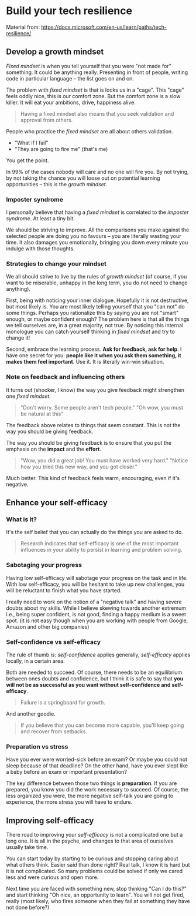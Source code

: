# Build your tech resilience

Material from: https://docs.microsoft.com/en-us/learn/paths/tech-resilience/

## Develop a growth mindset

_Fixed mindset_ is when you tell yourself that you were "not made for" something.
It could be anything really. Presenting in front of people, writing code in particular language – the list goes on and on.

The problem with _fixed mindset_ is that is locks us in a "cage". This "cage" feels oddly nice, this is our comfort zone.
But the comfort zone is a slow killer. It will eat your ambitions, drive, happiness alive.

> Having a fixed mindset also means that you seek validation and approval from others.

People who practice the _fixed mindset_ are all about others validation.

- "What if I fail"
- "They are going to fire me" (that's me)

You get the point.

In 99% of the cases nobody will care and no one will fire you.
By not trying, by not taking the chance you will loose out on potential learning opportunities – this is the _growth mindset_.

### Imposter syndrome

I personally believe that having a _fixed mindset_ is correlated to the _imposter syndrome_. At least a tiny bit.

We should be striving to improve. All the comparisons you make against the selected people are doing you no favours – you are literally wasting your time. It also damages you emotionally, bringing you down every minute you indulge with those thoughts.

### Strategies to change your mindset

We all should strive to live by the rules of _growth mindset_ (of course, if you want to be miserable, unhappy in the long term, you do not need to change anything).

First, being with noticing your inner dialogue. Hopefully it is not destructive, but most likely is.
You are most likely telling yourself that you "can not" do some things. Perhaps you rationalize this by saying you are not "smart" enough, or maybe confident enough? The problem here is that all the things we tell ourselves are, in a great majority, not true. By noticing this internal monologue you can catch yourself thinking in _fixed mindset_ and try to change it!

Second, embrace the learning process. **Ask for feedback, ask for help**. I have one secret for you: **people like it when you ask them something, it makes them feel important**. Use it. It is literally win-win situation.

### Note on feedback and influencing others

It turns out (shocker, I know) the way you give feedback might strengthen one _fixed mindset_.

> "Don't worry. Some people aren't tech people."
> "Oh wow, you must be natural at this"

The feedback above relates to things that seem constant. This is not the way you should be giving feedback.

The way you should be giving feedback is to ensure that you put the emphasis on the **impact** and the **effort**.

> "Wow, you did a great job! You must have worked very hard."
> "Notice how you tried this new way, and you got closer."

Much better. This kind of feedback feels warm, encouraging, even if it's negative.

## Enhance your self-efficacy

### What is it?

It's the self belief that you can actually do the things you are asked to do.

> Research indicates that self-efficacy is one of the most important influences in your ability to persist in learning and problem solving.

### Sabotaging your progress

Having low self-efficacy will sabotage your progress on the task and in life.
With low self-efficacy, you will be hesitant to take up new challenges, you will be reluctant to finish what you have started.

I really need to work on the notion of a "negative talk" and having severe doubts about my skills.
While I believe skewing towards another extremum i.e., being super confident, is not good, finding a happy medium is a sweet spot. (it is not easy though when you are working with people from Google, Amazon and other big companies)

### Self-confidence vs self-efficacy

The rule of thumb is: _self-confidence_ applies generally, _self-efficacy_ applies locally, in a certain area.

Both are needed to succeed. Of course, there needs to be an equilibrium between ones doubts and confidence, but I think it is safe to say that
**you will not be as successful as you want without self-confidence and self-efficacy**.

> Failure is a springboard for growth.

And another goodie.

> If you believe that you can become more capable, you'll keep going and recover from setbacks.

### Preparation vs stress

Have you ever were worried-sick before an exam? Or maybe you could not sleep because of that deadline?
On the other hand, have you ever slept like a baby before an exam or important presentation?

The key difference between those two things is **preparation**. If you are prepared, you know you did the work necessary to succeed.
Of course, the less organized you were, the more negative self-talk you are going to experience, the more stress you will have to endure.

## Improving self-efficacy

There road to improving your _self-efficacy_ is not a complicated one but a long one. It is all in the psyche, and changes to that area of ourselves usually take time.

You can start today by starting to be curious and stopping caring about what others think. Easier said than done right?
Real talk, I know it is hard but it is not complicated. So many problems could be solved if only we cared less and were curious and open more.

Next time you are faced with something new, stop thinking "Can I do this?" and start thinking "Oh nice, an opportunity to learn".
You will not get fired, really (most likely, who fires someone when they fail at something they have not done before?)
